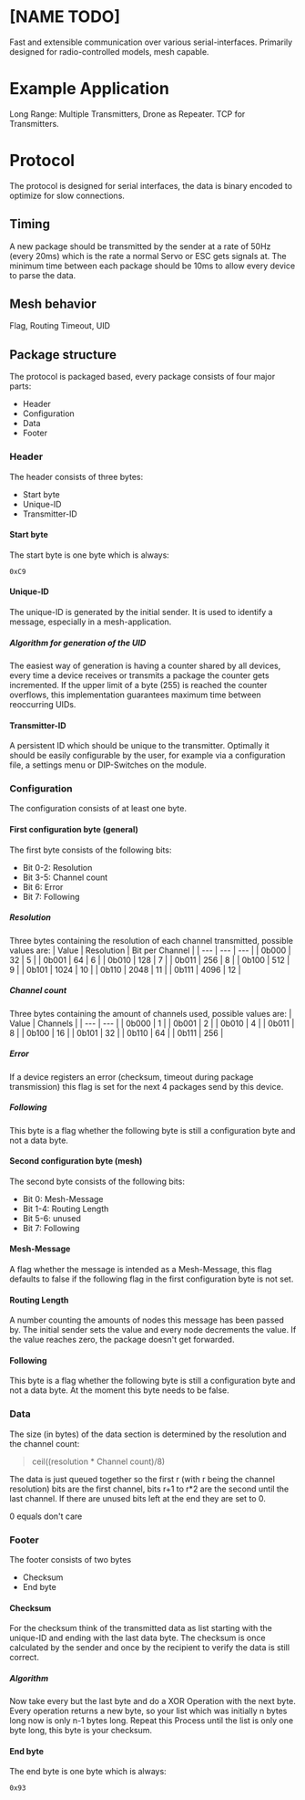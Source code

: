 # [NAME TODO]
Fast and extensible communication over various serial-interfaces. Primarily designed for radio-controlled models, mesh capable.

# Example Application
Long Range: Multiple Transmitters, Drone as Repeater.
TCP for Transmitters.

# Protocol
The protocol is designed for serial interfaces, the data is binary encoded to optimize for slow connections.

## Timing
A new package should be transmitted by the sender at a rate of 50Hz (every 20ms) which is the rate a normal Servo or ESC gets signals at. The minimum time between each package should be 10ms to allow every device to parse
the data.

## Mesh behavior
Flag, Routing Timeout, UID

## Package structure
The protocol is packaged based, every package consists of four major parts:
* Header
* Configuration
* Data
* Footer

### Header
The header consists of three bytes:
* Start byte
* Unique-ID
* Transmitter-ID

#### Start byte
The start byte is one byte which is always:
```
0xC9
```

#### Unique-ID
The unique-ID is generated by the initial sender. It is used to identify a message, especially in a mesh-application.

##### Algorithm for generation of the UID
The easiest way of generation is having a counter shared by all devices, every time a device receives or transmits a package the counter gets incremented. If the upper limit of a byte (255) is reached the counter overflows, this implementation guarantees maximum time between reoccurring UIDs.

#### Transmitter-ID
A persistent ID which should be unique to the transmitter.
Optimally it should be easily configurable by the user, for example
via a configuration file, a settings menu or DIP-Switches on the module.

### Configuration
The configuration consists of at least one byte.

#### First configuration byte (general)
The first byte consists of the following bits:
* Bit 0-2: Resolution
* Bit 3-5: Channel count
* Bit 6: Error
* Bit 7: Following

##### Resolution
Three bytes containing the resolution of each channel transmitted, possible values are:
| Value | Resolution | Bit per Channel |
| ---   | ---        | ---             |
| 0b000 | 32         | 5               |
| 0b001 | 64         | 6               |
| 0b010 | 128        | 7               |
| 0b011 | 256        | 8               |
| 0b100 | 512        | 9               |
| 0b101 | 1024       | 10              |
| 0b110 | 2048       | 11              |
| 0b111 | 4096       | 12              |

##### Channel count
Three bytes containing the amount of channels used, possible values are:
| Value | Channels   |
| ---   | ---        |
| 0b000 | 1          |
| 0b001 | 2          |
| 0b010 | 4          |
| 0b011 | 8          |
| 0b100 | 16         |
| 0b101 | 32         |
| 0b110 | 64         |
| 0b111 | 256        |

##### Error
If a device registers an error (checksum, timeout during package transmission)
this flag is set for the next 4 packages send by this device.

##### Following
This byte is a flag whether the following byte is still a configuration byte and not a data byte.

#### Second configuration byte (mesh)
The second byte consists of the following bits:
* Bit 0: Mesh-Message
* Bit 1-4: Routing Length
* Bit 5-6: unused
* Bit 7: Following

#### Mesh-Message
A flag whether the message is intended as a Mesh-Message, this flag defaults to false if the following flag in the first configuration byte is not set.

#### Routing Length
A number counting the amounts of nodes this message has been passed by. The initial sender sets the value and every node decrements the value. If the value reaches zero, the package doesn't get forwarded.

#### Following
This byte is a flag whether the following byte is still a configuration byte and not a data byte. At the moment this byte needs to be false.

### Data
The size (in bytes) of the data section is determined by the resolution and the channel count:
> ceil((resolution * Channel count)/8)

The data is just queued together so the first r (with r being the channel resolution) bits are the first channel, bits r+1 to r*2 are the second until the last channel. If there are unused bits left at the end they are set to 0.

0 equals don't care

### Footer
The footer consists of two bytes
* Checksum
* End byte

#### Checksum
For the checksum think of the transmitted data as list starting with the unique-ID and ending with the last data byte. The checksum is once calculated by the sender and once by the recipient to verify the data is still correct.

##### Algorithm
Now take every but the last byte and do a XOR Operation with the next byte.
Every operation returns a new byte, so your list which was initially n bytes long now is only n-1 bytes long. Repeat this Process until the list is only
one byte long, this byte is your checksum.

#### End byte
The end byte is one byte which is always:
```
0x93
```
